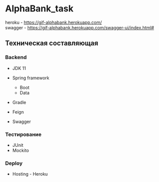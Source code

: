 # AlphaBank_task

heroku - https://gif-alphabank.herokuapp.com/   
swagger - https://gif-alphabank.herokuapp.com/swagger-ui/index.html#

## Техническая составляющая
### Backend

* JDK 11

* Spring framework
  * Boot
  * Data
  
* Gradle

* Feign

* Swagger

### Тестирование

* JUnit
* Mockito

### Deploy

* Hosting - Heroku  



